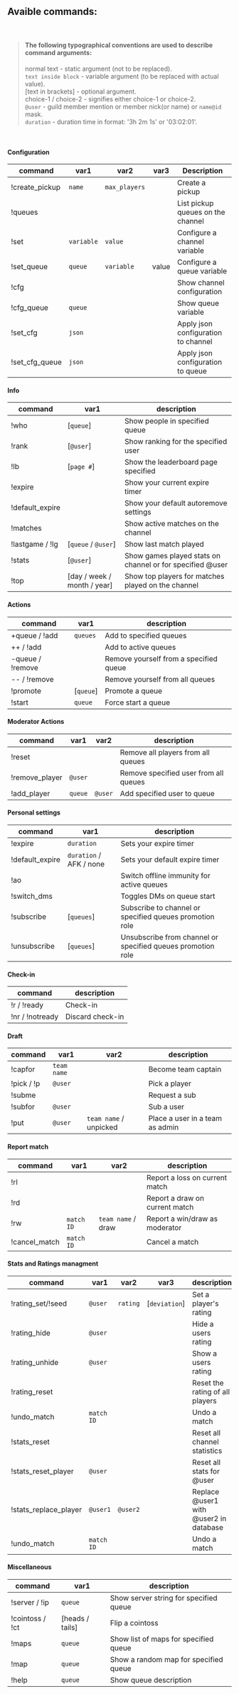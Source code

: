 ## Avaible commands:

<br>

> #### The following typographical conventions are used to describe command arguments:
> normal text - static argument (not to be replaced).  
> `text inside block` - variable argument (to be replaced with actual value).  
> [text in brackets] - optional argument.  
> choice-1 / choice-2 - signifies either choice-1 or choice-2.  
> `@user` - guild member mention or member nick(or name) or `name@id` mask.  
> `duration` - duration time in format: '3h 2m 1s' or '03:02:01'.  

<br>

#### Configuration
| command        | var1     | var2        | var3  | Description                         |
|----------------|----------|-------------|-------|-------------------------------------|
| !create_pickup | `name`     | `max_players` |       | Create a pickup                     |
| !queues        |          |             |       | List pickup queues on the channel   |
| !set           | `variable` | `value`       |       | Configure a channel variable        |
| !set_queue     | `queue`    | `variable`    | value | Configure a queue variable          |
| !cfg           |          |             |       | Show channel configuration          |
| !cfg_queue     | `queue`    |             |       | Show queue variable                 |
| !set_cfg       | `json`     |             |       | Apply json configuration to channel |
| !set_cfg_queue | `json`     |             |       | Apply json configuration to queue   |

#### Info
| command         | var1                  | description                                               |
|-----------------|-----------------------|-----------------------------------------------------------|
| !who            | [`queue`]               | Show people in specified queue                            |
| !rank           | [`@user`]               | Show ranking for the specified user                       |
| !lb             | [`page #`]              | Show the leaderboard page specified                       |
| !expire         |                       | Show your current expire timer                            |
| !default_expire |                       | Show your default autoremove settings                     |
| !matches        |                       | Show active matches on the channel                        |
| !lastgame / !lg | [`queue` / `@user`]         | Show last match played                                    |
| !stats          | [`@user`]               | Show games played stats on channel or for specified @user |
| !top            | [day / week / month / year] | Show top players for matches played on the channel        |

#### Actions
| command          | var1    | description                            |
|------------------|---------|----------------------------------------|
| +queue / !add    | `queues`  | Add to specified queues                |
| ++ / !add        |         | Add to active queues                   |
| -queue / !remove |         | Remove yourself from a specified queue |
| -- / !remove     |         | Remove yourself from all queues        |
| !promote         | [`queue`] | Promote a queue                        |
| !start           | `queue`   | Force start a queue                    |

#### Moderator Actions
| command          | var1  | var2  | description                            |
|------------------|-------|-------|----------------------------------------|
| !reset           |       |       | Remove all players from all queues     |
| !remove_player   | `@user` |       | Remove specified user from all queues  |
| !add_player      | `queue` | `@user` | Add specified user to queue            |

#### Personal settings
| command         | var1              | description                                                 |
|-----------------|-------------------|-------------------------------------------------------------|
| !expire         | `duration`          | Sets your expire timer                                      |
| !default_expire | `duration` / AFK / none | Sets your default expire timer                              |
| !ao             |                   | Switch offline immunity for active queues                   |
| !switch_dms     |                   | Toggles DMs on queue start                                  |
| !subscribe      | [`queues`]          | Subscribe to channel or specified queues promotion role     |
| !unsubscribe    | [`queues`]          | Unsubscribe from channel or specified queues promotion role |

#### Check-in
| command         | description      |
|-----------------|------------------|
| !r / !ready     | Check-in         |
| !nr / !notready | Discard check-in |

#### Draft
| command    | var1      | var2               | description                     |
|------------|-----------|--------------------|---------------------------------|
| !capfor    | `team name` |                    | Become team captain             |
| !pick / !p | `@user`     |                    | Pick a player                   |
| !subme     |           |                    | Request a sub                   |
| !subfor    | `@user`     |                    | Sub a user                      |
| !put       | `@user`     | `team name` / unpicked | Place a user in a team as admin |

#### Report match
| command       | var1     | var2           | description                    |
|---------------|----------|----------------|--------------------------------|
| !rl           |          |                | Report a loss on current match |
| !rd           |          |                | Report a draw on current match |
| !rw           | `match ID` | `team name` / draw | Report a win/draw as moderator |
| !cancel_match | `match ID` |                | Cancel a match                 |

#### Stats and Ratings managment
| command              | var1     | var2   | var3      | description                           |
|----------------------|----------|--------|-----------|---------------------------------------|
| !rating_set/!seed    | `@user`    | `rating` | [`deviation`] | Set a player's rating                 |
| !rating_hide         | `@user`    |        |           | Hide a users rating                   |
| !rating_unhide       | `@user`    |        |           | Show a users rating                   |
| !rating_reset        |          |        |           | Reset the rating of all players       |
| !undo_match          | `match ID` |        |           | Undo a match                          |
| !stats_reset         |          |        |           | Reset all channel statistics          |
| !stats_reset_player  | `@user`    |        |           | Reset all stats for @user             |
| !stats_replace_player| `@user1`   | `@user2` |           | Replace @user1 with @user2 in database|
| !undo_match          | `match ID` |        |           | Undo a match                          |

#### Miscellaneous
| command         | var1          | description                            |
|-----------------|---------------|----------------------------------------|
| !server / !ip   | `queue`         | Show server string for specified queue |
| !cointoss / !ct | [heads / tails] | Flip a cointoss                        |
| !maps           | `queue`         | Show list of maps for specified queue  |
| !map            | `queue`         | Show a random map for specified queue  |
| !help           | `queue`         | Show queue description                 |

